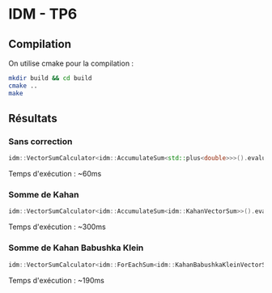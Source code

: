 # IDM - TP6 
## Compilation
On utilise cmake pour la compilation :
```bash
mkdir build && cd build
cmake ..
make
```
## Résultats
### Sans correction 
```cpp
idm::VectorSumCalculator<idm::AccumulateSum<std::plus<double>>>().evaluate(vector);
```
Temps d'exécution : ~60ms


### Somme de Kahan
```cpp 
idm::VectorSumCalculator<idm::AccumulateSum<idm::KahanVectorSum>>().evaluate(vector);
```
Temps d'exécution : ~300ms

### Somme de Kahan Babushka Klein
```cpp
idm::VectorSumCalculator<idm::ForEachSum<idm::KahanBabushkaKleinVectorSum>>().evaluate(vector);
```
Temps d'exécution : ~190ms
